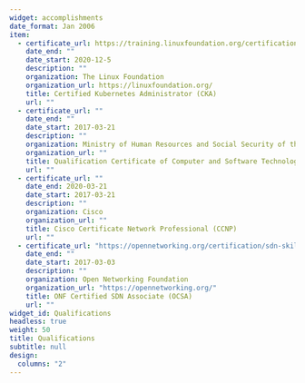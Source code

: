 ```yaml
---
widget: accomplishments
date_format: Jan 2006
item:
  - certificate_url: https://training.linuxfoundation.org/certification/certified-kubernetes-administrator-cka/
    date_end: ""
    date_start: 2020-12-5
    description: ""
    organization: The Linux Foundation
    organization_url: https://linuxfoundation.org/
    title: Certified Kubernetes Administrator (CKA)
    url: ""
  - certificate_url: ""
    date_end: ""
    date_start: 2017-03-21
    description: ""
    organization: Ministry of Human Resources and Social Security of the PRC & Ministry of Industry and Information Technology of the PRC
    organization_url: ""
    title: Qualification Certificate of Computer and Software Technology Proficiency - Network Engineer
    url: ""
  - certificate_url: ""
    date_end: 2020-03-21
    date_start: 2017-03-21
    description: ""
    organization: Cisco
    organization_url: ""
    title: Cisco Certificate Network Professional (CCNP)
    url: ""
  - certificate_url: "https://opennetworking.org/certification/sdn-skills-certification-associate/"
    date_end: ""
    date_start: 2017-03-03
    description: ""
    organization: Open Networking Foundation
    organization_url: "https://opennetworking.org/"
    title: ONF Certified SDN Associate (OCSA)
    url: ""
widget_id: Qualifications
headless: true
weight: 50
title: Qualifications
subtitle: null
design:
  columns: "2"
---
```

